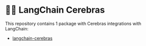 # 🦜️🔗 LangChain Cerebras

This repository contains 1 package with Cerebras integrations with LangChain:

- [langchain-cerebras](https://pypi.org/project/langchain-cerebras/)

